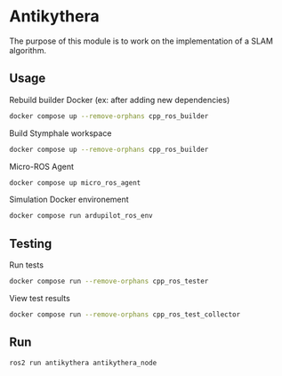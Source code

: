 # Antikythera

The purpose of this module is to work on the implementation of a SLAM algorithm.

## Usage

Rebuild builder Docker (ex: after adding new dependencies)

```bash
docker compose up --remove-orphans cpp_ros_builder
```

Build Stymphale workspace

```bash
docker compose up --remove-orphans cpp_ros_builder
```

Micro-ROS Agent

```bash
docker compose up micro_ros_agent
```

Simulation Docker environement

```bash
docker compose run ardupilot_ros_env
```

## Testing

Run tests

```bash
docker compose run --remove-orphans cpp_ros_tester
```

View test results

```bash
docker compose run --remove-orphans cpp_ros_test_collector
```

## Run

```bash
ros2 run antikythera antikythera_node
```
